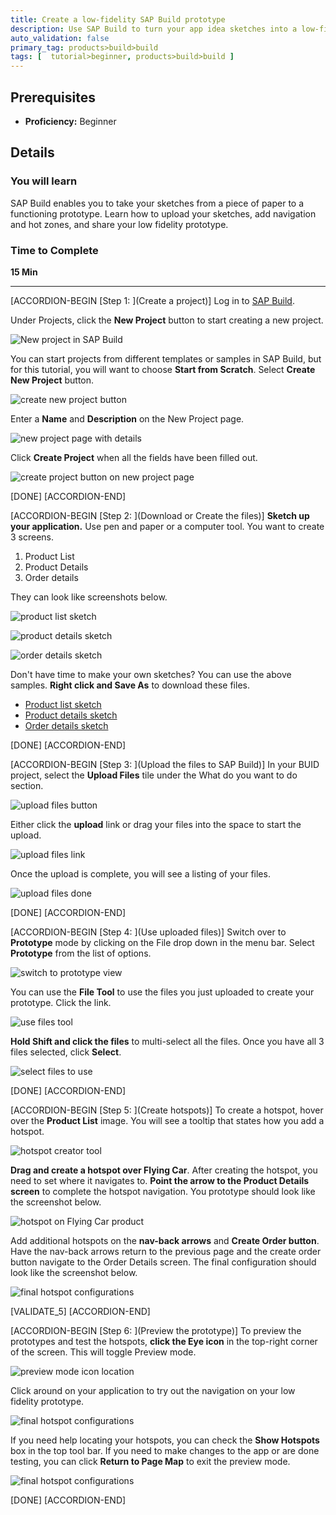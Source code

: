```yaml
---
title: Create a low-fidelity SAP Build prototype
description: Use SAP Build to turn your app idea sketches into a low-fidelity prototype.
auto_validation: false
primary_tag: products>build>build
tags: [  tutorial>beginner, products>build>build ]
---
```


## Prerequisites  
 - **Proficiency:** Beginner

## Details
### You will learn  
SAP Build enables you to take your sketches from a piece of paper to a functioning prototype. Learn how to upload your sketches, add navigation and hot zones, and share your low fidelity prototype.

### Time to Complete
**15 Min**

---

[ACCORDION-BEGIN [Step 1: ](Create a project)]
Log in to [SAP Build](https://standard.build.me/projects/).

Under Projects, click the **New Project** button to start creating a new project.

![New project in SAP Build](1.png)

You can start projects from different templates or samples in SAP Build, but for this tutorial, you will want to choose **Start from Scratch**. Select **Create New Project** button.

![create new project button](2.png)

Enter a **Name** and **Description** on the New Project page.

![new project page with details](3.png)

Click **Create Project** when all the fields have been filled out.

![create project button on new project page](4.png)

[DONE]
[ACCORDION-END]

[ACCORDION-BEGIN [Step 2: ](Download or Create the files)]
**Sketch up your application.** Use pen and paper or a computer tool. You want to create 3 screens.
1. Product List
2. Product Details
3. Order details

They can look like screenshots below.

![product list sketch](5.png)

![product details sketch](6.png)

![order details sketch](7.png)

Don't have time to make your own sketches? You can use the above samples. **Right click and Save As** to download these files.

 - [Product list sketch](5.png)
 - [Product details sketch](6.png)
 - [Order details sketch](7.png)

[DONE]
[ACCORDION-END]


[ACCORDION-BEGIN [Step 3: ](Upload the files to SAP Build)]
In your BUID project, select the **Upload Files** tile under the What do you want to do section.

![upload files button](8.png)

Either click the **upload** link or drag your files into the space to start the upload.

![upload files link](9.png)

Once the upload is complete, you will see a listing of your files.

![upload files done](10.png)

[DONE]
[ACCORDION-END]

[ACCORDION-BEGIN [Step 4: ](Use uploaded files)]
Switch over to **Prototype** mode by clicking on the File drop down in the menu bar. Select **Prototype** from the list of options.

![switch to prototype view](11.png)

You can use the **File Tool** to use the files you just uploaded to create your prototype. Click the link.

![use files tool](12.png)

**Hold Shift and click the files** to multi-select all the files. Once you have all 3 files selected, click **Select**.

![select files to use](13.png)

[DONE]
[ACCORDION-END]

[ACCORDION-BEGIN [Step 5: ](Create hotspots)]
To create a hotspot, hover over the **Product List** image. You will see a tooltip that states how you add a hotspot.

![hotspot creator tool](14.png)

**Drag and create a hotspot over Flying Car**. After creating the hotspot, you need to set where it navigates to. **Point the arrow to the Product Details screen** to complete the hotspot navigation. You prototype should look like the screenshot below.

![hotspot on Flying Car product](15.png)

Add additional hotspots on the **nav-back arrows** and **Create Order button**. Have the nav-back arrows return to the previous page and the create order button navigate to the Order Details screen. The final configuration should look like the screenshot below.

![final hotspot configurations](16.png)

[VALIDATE_5]
[ACCORDION-END]

[ACCORDION-BEGIN [Step 6: ](Preview the prototype)]
To preview the prototypes and test the hotspots, **click the Eye icon** in the top-right corner of the screen. This will toggle Preview mode.

![preview mode icon location](17.png)

Click around on your application to try out the navigation on your low fidelity prototype.

![final hotspot configurations](18.png)

If you need help locating your hotspots, you can check the **Show Hotspots** box in the top tool bar. If you need to make changes to the app or are done testing, you can click **Return to Page Map** to exit the preview mode.

![final hotspot configurations](19.png)


[DONE]
[ACCORDION-END]
